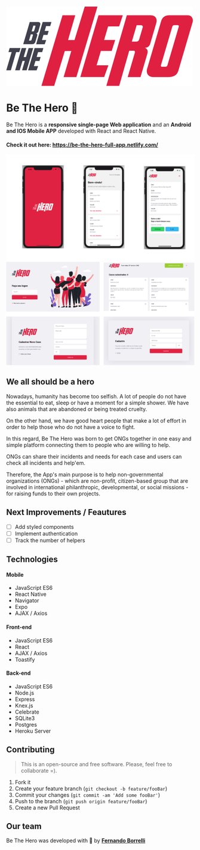 ![](/frontend/src/assets/logo.svg)

# Be The Hero :rocket:
Be The Hero is a **responsive single-page Web application** and an **Android and IOS Mobile APP** developed with React and React Native. 


#### Check it out here: https://be-the-hero-full-app.netlify.com/

![](/img/mobile-pages-2.png) ![](/img/home.png)

## We all should be a hero

Nowadays, humanity has become too selfish. A lot of people do not have the essential to eat, sleep or have a moment for a simple shower. We have also animals that are abandoned or being treated cruelty. 

On the other hand, we have good heart people that make a lot of effort in order to help those who do not have a voice to fight.

In this regard, Be The Hero was born to get ONGs together in one easy and simple platform connecting them to people who are willing to help.

ONGs can share their incidents and needs for each case and users can check all incidents and help'em.

Therefore, the App's main purpose is to help non-governmental organizations (ONGs) - which are non-profit, citizen-based group that are involved in international philanthropic, developmental, or social missions -  for raising funds to their own projects.

## Next Improvements / Feautures

- [ ] Add styled components
- [ ] Implement authentication
- [ ] Track the number of helpers

## Technologies

#### Mobile

- JavaScript ES6
- React Native
- Navigator
- Expo
- AJAX / Axios

#### Front-end

- JavaScript ES6
- React
- AJAX / Axios
- Toastify 

#### Back-end

- JavaScript ES6
- Node.js
- Express
- Knex.js
- Celebrate
- SQLite3
- Postgres
- Heroku Server


## Contributing
>This is an open-source and free software. Please, feel free to collaborate =).

1. Fork it 
2. Create your feature branch (`git checkout -b feature/fooBar`)
3. Commit your changes (`git commit -am 'Add some fooBar'`)
4. Push to the branch (`git push origin feature/fooBar`)
5. Create a new Pull Request

## Our team

Be The Hero was developed with :green_heart: by [**Fernando Borrelli**](https://github.com/flborrelli)




